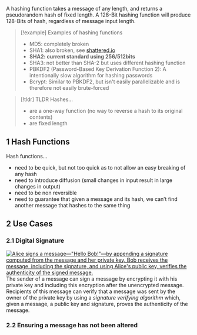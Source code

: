 A hashing function takes a message of any length, and returns a pseudorandom hash of fixed length. A 128-Bit hashing function will produce 128-Bits of hash, regardless of message input length.

> [!example] Examples of hashing functions
> - MD5: completely broken
> - SHA1: also broken, see [shattered.io]()
> - **SHA2: current standard using 256/512bits**
> - SHA3: not better than SHA-2 but uses different hashing function
> - PBKDF2 (Password-Based Key Derivation Function 2): A intentionally slow algorithm for hashing passwords
> - Bcrypt: Similar to PBKDF2, but isn't easily parallelizable and is therefore not easily brute-forced

> [!tldr] TLDR
> Hashes…
> - are a one-way function (no way to reverse a hash to its original contents)
> - are fixed length

## 1 Hash Functions
Hash functions…
- need to be quick, but not too quick as to not allow an easy breaking of any hash
- need to introduce diffusion (small changes in input result in large changes in output)
- need to be non reversible
- need to guarantee that given a message and its hash, we can’t find another message that hashes to the same thing

## 2 Use Cases
### 2.1 Digital Signature
[![Alice signs a message—"Hello Bob!"—by appending a signature computed from the message and her private key. Bob receives the message, including the signature, and using Alice's public key, verifies the authenticity of the signed message.](https://upload.wikimedia.org/wikipedia/commons/thumb/7/78/Private_key_signing.svg/220px-Private_key_signing.svg.png)](https://en.wikipedia.org/wiki/File:Private_key_signing.svg)
The sender of a message can sign a message by encrypting it with his private key and including this encryption after the unencrypted message. Recipients of this message can verify that a message was sent by the owner of the private key by using a _signature verifying algorithm_ which, given a message, a public key and signature, proves the authenticity of the message.

### 2.2 Ensuring a message has not been altered
